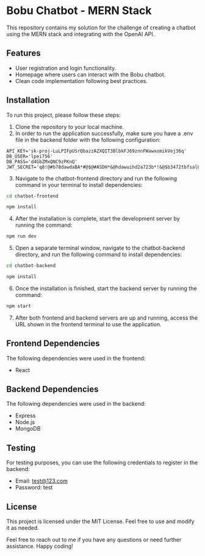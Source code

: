 # Bobu Chatbot - MERN Stack
This repository contains my solution for the challenge of creating a chatbot using the MERN stack and integrating with the OpenAI API.

## Features
 - User registration and login functionality.
 - Homepage where users can interact with the Bobu chatbot.
 - Clean code implementation following best practices.


## Installation
To run this project, please follow these steps:

1. Clone the repository to your local machine.
2. In order to run the application successfully, make sure you have a .env file in the backend folder with the following configuration:
``` plaintext
API_KEY='sk-proj-LuLPIFpUSrQbazzAZXQIT3BlbkFJ69znnFWawxomikVej36q'
DB_USER='lpei756'
DB_PASS='d4GbZMxQNC9zPKnQ'
JWT_SECRET='q8!@#b78dawdaBA*#@$@#ASDH*&@hdawuihd2a723b*!&@$b3472tbfsal83^@#123casdfasdwa1rf2435671ubn12978$!'
```
3. Navigate to the chatbot-frontend directory and run the following command in your terminal to install dependencies:
```bash
cd chatbot-frontend
```
```bash
npm install
```
4. After the installation is complete, start the development server by running the command:
```bash
npm run dev
```
5. Open a separate terminal window, navigate to the chatbot-backend directory, and run the following command to install dependencies:
```bash
cd chatbot-backend
```
```bash
npm install
```
6. Once the installation is finished, start the backend server by running the command:
```bash
npm start
```
7. After both frontend and backend servers are up and running, access the URL shown in the frontend terminal to use the application.

## Frontend Dependencies
The following dependencies were used in the frontend:
- React

## Backend Dependencies
The following dependencies were used in the backend:
- Express
- Node.js
- MongoDB



## Testing
For testing purposes, you can use the following credentials to register in the backend:

- Email: test@123.com
- Password: test


## License
This project is licensed under the MIT License. Feel free to use and modify it as needed.

Feel free to reach out to me if you have any questions or need further assistance. Happy coding!
